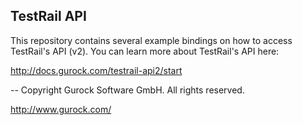 TestRail API 
------------

This repository contains several example bindings on how to access TestRail's API (v2).
You can learn more about TestRail's API here:

http://docs.gurock.com/testrail-api2/start

-- 
Copyright Gurock Software GmbH. All rights reserved.

http://www.gurock.com/
